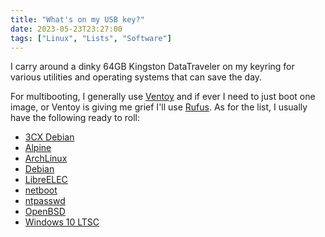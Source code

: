 ```yaml
---
title: "What's on my USB key?"
date: 2023-05-23T23:27:00
tags: ["Linux", "Lists", "Software"]
---
```


I carry around a dinky 64GB Kingston DataTraveler on my keyring for various utilities and operating systems that can save the day.

For multibooting, I generally use [Ventoy](https://github.com/ventoy/Ventoy) and if ever I need to just boot one image, or Ventoy is giving me grief I'll use [Rufus](https://rufus.ie/en/). As for the list, I usually have the following ready to roll:

* [3CX Debian](https://www.3cx.com/docs/manual/installing-debian-linux-pbx/)
* [Alpine](https://www.alpinelinux.org/downloads/)
* [ArchLinux](https://archlinux.org/download/)
* [Debian](https://www.debian.org/distrib/netinst)
* [LibreELEC](https://libreelec.tv/downloads/generic/)
* [netboot](https://netboot.xyz/downloads/)
* [ntpasswd](https://pogostick.net/~pnh/ntpasswd/)
* [OpenBSD](https://www.openbsd.org/faq/faq4.html#Download)
* [Windows 10 LTSC](https://bobpony.com/downloads/)

